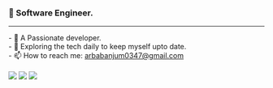 
### 👋 Software Engineer.
<hr>
- 🔭 A Passionate developer.
<br>
- 🌱 Exploring the tech daily to keep myself upto date.
<br>
- 📫 How to reach me: <a href="#">arbabanjum0347@gmail.com</a>

<br>
<br>
<img src="https://www.codewars.com/users/arbab_anjum/badges/large"/>
<img src="https://github-readme-streak-stats.herokuapp.com/?user=arbab529"/>
<img src="https://github-readme-stats.vercel.app/api/top-langs?username=arbab529&layout=compact"/>


                                                                                                 



                                                                                                
